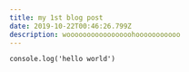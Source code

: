 ```yaml
---
title: my 1st blog post
date: 2019-10-22T00:46:26.799Z
description: woooooooooooooooohooooooooooo
---
```

```
console.log('hello world')
```
